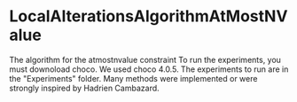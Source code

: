 # LocalAlterationsAlgorithmAtMostNValue
The algorithm for the atmostnvalue constraint
To run the experiments, you must downoload choco.
We used choco 4.0.5.
The experiments to run are in the "Experiments" folder.
Many methods were implemented or were strongly inspired by Hadrien Cambazard.
